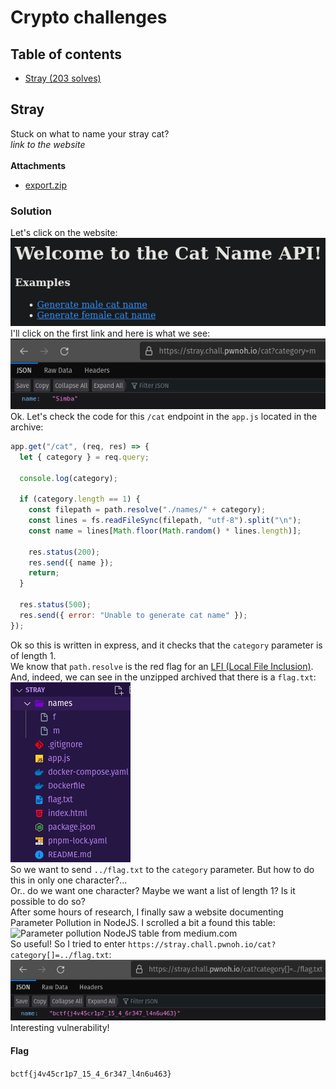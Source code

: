 # Crypto challenges
## Table of contents
- [Stray (203 solves)](./web.md#stray)

## Stray
Stuck on what to name your stray cat?<br>
*link to the website*<br><br>
**Attachments**
- [export.zip]()
### Solution
Let's click on the website:<br>
![Welcome Screen Stray](./assets/img/welcome_stray.png)<br>
I'll click on the first link and here is what we see:<br>
![Male Cat Stray](./assets/img/male_cat_stray.png)<br>
Ok. Let's check the code for this `/cat` endpoint in the `app.js` located in the archive:
```js
app.get("/cat", (req, res) => {
  let { category } = req.query;

  console.log(category);

  if (category.length == 1) {
    const filepath = path.resolve("./names/" + category);
    const lines = fs.readFileSync(filepath, "utf-8").split("\n");
    const name = lines[Math.floor(Math.random() * lines.length)];

    res.status(200);
    res.send({ name });
    return;
  }

  res.status(500);
  res.send({ error: "Unable to generate cat name" });
});
```
Ok so this is written in express, and it checks that the `category` parameter is of length 1.<br>
We know that `path.resolve` is the red flag for an [LFI (Local File Inclusion)](https://owasp.org/www-project-web-security-testing-guide/v42/4-Web_Application_Security_Testing/07-Input_Validation_Testing/11.1-Testing_for_Local_File_Inclusion).<br>
And, indeed, we can see in the unzipped archived that there is a `flag.txt`:<br>
![Stray unzipped archive](./assets/img/stray_unzipped_archive.png)<br>
So we want to send `../flag.txt` to the `category` parameter. But how to do this in only one character?...<br>
Or.. do we want one character? Maybe we want a list of length 1? Is it possible to do so?<br>
After some hours of research, I finally saw a website documenting Parameter Pollution in NodeJS. I scrolled a bit a found this table:<br>
![Parameter pollution NodeJS table from medium.com](https://miro.medium.com/v2/resize:fit:720/format:webp/1*HfJX_RFT3XDJ9UyLBY89DA.png)<br>
So useful! So I tried to enter `https://stray.chall.pwnoh.io/cat?category[]=../flag.txt`:<br>
![Stray flag](./assets/img/stray_flag.png)<br>
Interesting vulnerability!
#### Flag
`bctf{j4v45cr1p7_15_4_6r347_l4n6u463}`
